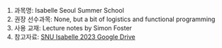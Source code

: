 1. 과목명: Isabelle Seoul Summer School
2. 권장 선수과목: None, but a bit of logistics and functional programming
3. 사용 교재: Lecture notes by Simon Foster
4. 참고자료: [SNU Isabelle 2023 Google Drive](https://drive.google.com/drive/folders/1_RdSVImhrjuc8HYVSSBosQfBUDGgoAqm)
